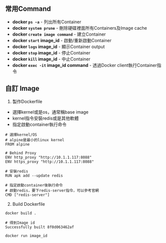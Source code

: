## 常用Command
+ **docker `ps -a`** - 列出所有Container
+ **docker `system prune`** - 刪除硬碟裡面所有Containers及Image cache
+ **docker `create image command`** - 建立Container
+ **docker `start` image_id** - 啟動/重新啟動Container
+ **docker `logs` image_id** - 顯示Container output
+ **docker `stop` image_id** - 停止Container
+ **docker `kill` image_id** - 中止Container
+ **docker `exec -it` image_id command** - 透過Docker client執行Container指令

## 自訂 Image
1. 製作Dockerfile
  * 選擇kernel或是os，通常稱base image
  * kernel指令安裝redis或是其他軟體
  * 指定啟動container執行命令
```
# 選擇kernel/OS
# alpine是最小的linux kernel
FROM alpine

# Behind Proxy
ENV http_proxy "http://10.1.1.117:8088"
ENV https_proxy "http://10.1.1.117:8088"

# 安裝redis
RUN apk add --update redis

# 指定啟動container後執行命令
# 啟動redis，要下redis-server指令，可以參考官網
CMD ["redis-server"]
```
2. Build Dockerfile
```
docker build .

# 得到Image id
Successfully built 8f0d063462af

docker run image_id
```
